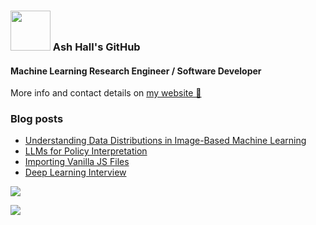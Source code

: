 ### <img src="https://i.giphy.com/media/du3J3cXyzhj75IOgvA/giphy.webp" height="64px" /> Ash Hall's GitHub

#### Machine Learning Research Engineer / Software Developer

More info and contact details on [my website 🔗](https://ashwhall.github.io/)

### Blog posts
<!-- BLOG-POST-LIST:START -->
- [Understanding Data Distributions in Image-Based Machine Learning](http://ashwhall.github.io//2025-02-25-image-distributions/)
- [LLMs for Policy Interpretation](http://ashwhall.github.io//2023-02-03-llms-policy-interpretation/)
- [Importing Vanilla JS Files](http://ashwhall.github.io//2022-11-24-import-vanilla-js/)
- [Deep Learning Interview](http://ashwhall.github.io//2022-11-17-deep-learning-interview/)
<!-- BLOG-POST-LIST:END -->

![](https://spotify-recently-played-readme.vercel.app/api?user=1280496103&count=1&width=300)

![](https://komarev.com/ghpvc/?username=ashwhall)
